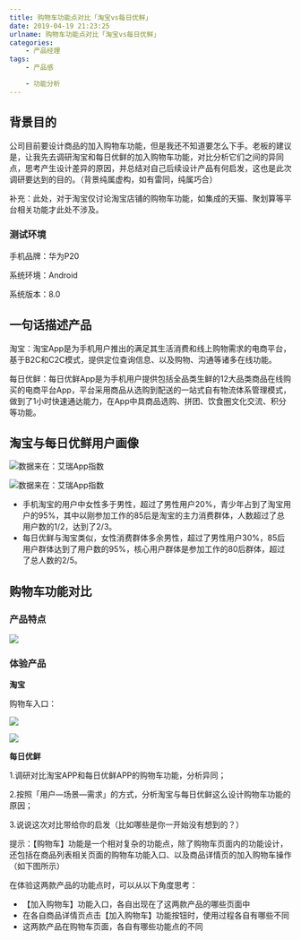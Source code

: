 ```yaml
---
title: 购物车功能点对比「淘宝vs每日优鲜」
date: 2019-04-19 21:23:25
urlname: 购物车功能点对比「淘宝vs每日优鲜」
categories:
    - 产品经理
tags:
    - 产品感

    - 功能分析
---
```


## 背景目的

公司目前要设计商品的加入购物车功能，但是我还不知道要怎么下手。老板的建议是，让我先去调研淘宝和每日优鲜的加入购物车功能，对比分析它们之间的异同点，思考产生设计差异的原因，并总结对自己后续设计产品有何启发，这也是此次调研要达到的目的。（背景纯属虚构，如有雷同，纯属巧合）



补充：此处，对于淘宝仅讨论淘宝店铺的购物车功能，如集成的天猫、聚划算等平台相关功能才此处不涉及。



### 测试环境

手机品牌：华为P20

系统环境：Android

系统版本：8.0

## 一句话描述产品

淘宝：淘宝App是为手机用户推出的满足其生活消费和线上购物需求的电商平台，基于B2C和C2C模式，提供定位查询信息、以及购物、沟通等诸多在线功能。



每日优鲜：每日优鲜App是为手机用户提供包括全品类生鲜的12大品类商品在线购买的电商平台App，平台采用商品从选购到配送的一站式自有物流体系管理模式，做到了1小时快速通达能力，在App中具商品选购、拼团、饮食圈文化交流、积分等功能。

## 淘宝与每日优鲜用户画像

![数据来在：艾瑞App指数](https://raw.githubusercontent.com/iamfeiyu/img/master/biji/sanjieke20190721143724.png)



![数据来在：艾瑞App指数](https://raw.githubusercontent.com/iamfeiyu/img/master/biji/sanjieke20190721150003.png)

* 手机淘宝的用户中女性多于男性，超过了男性用户20%，青少年占到了淘宝用户的95%，其中以刚参加工作的85后是淘宝的主力消费群体，人数超过了总用户数的1/2，达到了2/3。
* 每日优鲜与淘宝类似，女性消费群体多余男性，超过了男性用户30%，85后用户群体达到了用户数的95%，核心用户群体是参加工作的80后群体，超过了总人数的2/5。

## 购物车功能对比

### 产品特点

![](https://raw.githubusercontent.com/iamfeiyu/img/master/biji/sanjieke20190723175110.png)

### 体验产品

**淘宝**



购物车入口：



![](https://raw.githubusercontent.com/iamfeiyu/img/master/biji/sanjieke20190723185918.jpg)

![](https://raw.githubusercontent.com/iamfeiyu/img/master/biji/sanjieke20190723181604.jpg)



































**每日优鲜**

1.调研对比淘宝APP和每日优鲜APP的购物车功能，分析异同；

2.按照「用户—场景—需求」的方式，分析淘宝与每日优鲜这么设计购物车功能的原因；

3.说说这次对比带给你的启发（比如哪些是你一开始没有想到的？）



提示：【购物车】功能是一个相对复杂的功能点，除了购物车页面内的功能设计，还包括在商品列表相关页面的购物车功能入口、以及商品详情页的加入购物车操作（如下图所示）

在体验这两款产品的功能点时，可以从以下角度思考：

- 【加入购物车】功能入口，各自出现在了这两款产品的哪些页面中
- 在各自商品详情页点击【加入购物车】功能按钮时，使用过程各自有哪些不同
- 这两款产品在购物车页面，各自有哪些功能点的不同

